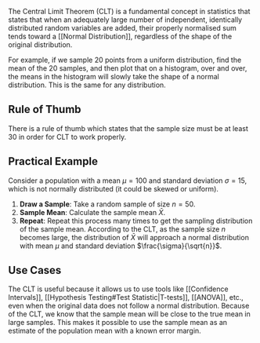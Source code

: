 The Central Limit Theorem (CLT) is a fundamental concept in statistics that states that when an adequately large number of independent, identically distributed random variables are added, their properly normalised sum tends toward a [[Normal Distribution]], regardless of the shape of the original distribution.

For example, if we sample 20 points from a uniform distribution, find the mean of the 20 samples, and then plot that on a histogram, over and over, the means in the histogram will slowly take the shape of a normal distribution. This is the same for any distribution.
## Rule of Thumb
There is a rule of thumb which states that the sample size must be at least 30 in order for CLT to work properly. 
## Practical Example
Consider a population with a mean $\mu = 100$ and standard deviation $\sigma = 15$, which is not normally distributed (it could be skewed or uniform).
1. **Draw a Sample**: Take a random sample of size $n = 50$.
2. **Sample Mean**: Calculate the sample mean $\bar{X}$.
3. **Repeat**: Repeat this process many times to get the sampling distribution of the sample mean.
According to the CLT, as the sample size $n$ becomes large, the distribution of $\bar{X}$ will approach a normal distribution with mean $\mu$ and standard deviation $\frac{\sigma}{\sqrt{n}}$.
## Use Cases
The CLT is useful because it allows us to use tools like [[Confidence Intervals]], [[Hypothesis Testing#Test Statistic|T-tests]], [[ANOVA]], etc., even when the original data does not follow a normal distribution. 
Because of the CLT, we know that the sample mean will be close to the true mean in large samples. This makes it possible to use the sample mean as an estimate of the population mean with a known error margin.
